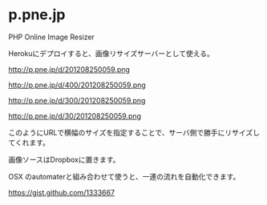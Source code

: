 p.pne.jp
========

PHP Online Image Resizer 



Herokuにデプロイすると、画像リサイズサーバーとして使える。

http://p.pne.jp/d/201208250059.png

http://p.pne.jp/d/400/201208250059.png

http://p.pne.jp/d/300/201208250059.png

http://p.pne.jp/d/30/201208250059.png

このようにURLで横幅のサイズを指定することで、サーバ側で勝手にリサイズしてくれます。

画像ソースはDropboxに置きます。

OSX のautomaterと組み合わせて使うと、一連の流れを自動化できます。

 https://gist.github.com/1333667